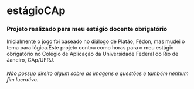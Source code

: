 # estágioCAp

<h3>Projeto realizado para meu estágio docente obrigatório</h3>

<p> Inicialmente o jogo foi baseado no diálogo de Platão, Fédon, mas mudei o tema para lógica.Este projeto contou como horas para o meu estágio obrigatório no Colégio de Aplicação da Universidade Federal do Rio de Janeiro, CAp/UFRJ. </p>

<h6> Não possuo direito algum sobre as imagens e questões e também nenhum fim lucrativo.</6>
